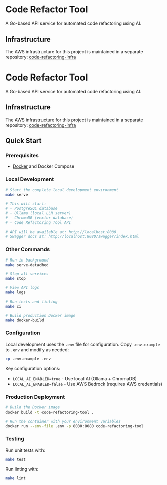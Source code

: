 # Code Refactor Tool

A Go-based API service for automated code refactoring using AI.

## Infrastructure

The AWS infrastructure for this project is maintained in a separate repository:
[code-refactoring-infra](https://github.com/kazemisoroush/code-refactoring-infra)

# Code Refactor Tool

A Go-based API service for automated code refactoring using AI.

## Infrastructure

The AWS infrastructure for this project is maintained in a separate repository:
[code-refactoring-infra](https://github.com/kazemisoroush/code-refactoring-infra)

## Quick Start

### Prerequisites
- [Docker](https://docs.docker.com/get-docker/) and Docker Compose

### Local Development
```sh
# Start the complete local development environment
make serve

# This will start:
# - PostgreSQL database
# - Ollama (local LLM server)
# - ChromaDB (vector database)  
# - Code Refactoring Tool API

# API will be available at: http://localhost:8080
# Swagger docs at: http://localhost:8080/swagger/index.html
```

### Other Commands
```sh
# Run in background
make serve-detached

# Stop all services
make stop

# View API logs
make logs

# Run tests and linting
make ci

# Build production Docker image
make docker-build
```

### Configuration

Local development uses the `.env` file for configuration. Copy `.env.example` to `.env` and modify as needed:

```sh
cp .env.example .env
```

Key configuration options:
- `LOCAL_AI_ENABLED=true` - Use local AI (Ollama + ChromaDB)
- `LOCAL_AI_ENABLED=false` - Use AWS Bedrock (requires AWS credentials)

### Production Deployment
```sh
# Build the Docker image
docker build -t code-refactoring-tool .

# Run the container with your environment variables
docker run --env-file .env -p 8080:8080 code-refactoring-tool
```

### Testing
Run unit tests with:
```sh
make test
```

Run linting with:
```sh
make lint
```
